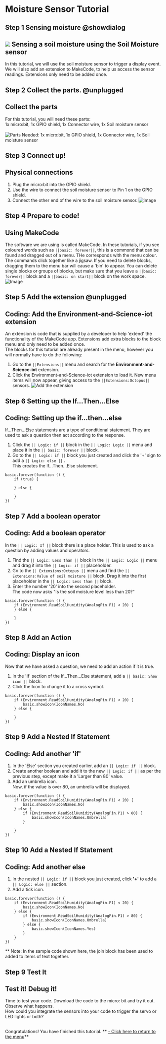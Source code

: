 # Moisture Sensor Tutorial

<!---------------------------------------------------------------
------------Moisture Sensor TUTORIAL------------Complete-----
----------------------------------------------------------------->

## Step 1 Sensing moisture @showdialog

![](https://raw.githubusercontent.com/EarthEdSTEM/earthed-iot-programs-tutorials/master/Images/T_Soil_Moisture/Soil_Moisture_Sensor_Banner.gif)
Sensing a soil moisture using the Soil Moisture sensor
-------------------------------------------

In this tutorial, we will use the soil moisture sensor to trigger a display event. We will also add an extension to MakeCode, to help us access the sensor readings.  Extensions only need to be added once.

## Step 2 Collect the parts. @unplugged
Collect the parts
-----------------
For this tutorial, you will need these parts:<br>
1x micro:bit, 1x GPIO shield, 1x Connector wire, 1x Soil moisture sensor<br><br>
![Parts Needed: 1x micro:bit, 1x GPIO shield, 1x Connector wire, 1x Soil moisture sensor](https://raw.githubusercontent.com/EarthEdSTEM/earthed-iot-programs-tutorials/master/Images/T_Soil_Moisture/IoT_Soil_Moisture_Sensor_Parts_List.png)
<br>

## Step 3 Connect up!
Physical connections
--------------------
1. Plug the micro:bit into the GPIO shield.
2. Use the wire to connect the soil moisture sensor to Pin 1 on the GPIO shield. 
3. Connect the other end of the wire to the soil moisture sensor.
![image](https://raw.githubusercontent.com/EarthEdSTEM/earthed-iot-programs-tutorials/master/Images/T_Soil_Moisture/IoT_Soil_Moisture_Sensor_Connections.png)

## Step 4 Prepare to code!
Using MakeCode
------------------------------
The software we are using is called MakeCode. In these tutorials, if you see coloured words such as ``||basic: forever||``, this is a commond that can be found and dragged out of a menu. THe corresponds with the menu colour. The commands click together like a jigsaw. 
If you need to delete blocks, dragging them to the menu bar will cause a 'bin' to appear. 
You can delete single blocks or groups of blocks, but make sure that you leave 
a ``||basic: forever||`` block and a ``||basic: on start||`` block on the work space.
![Image](https://raw.githubusercontent.com/EarthEdSTEM/earthed-iot-programs-tutorials/master/Images/General/Delete_blocks.png)

## Step 5 Add the extension @unplugged
Coding: Add the Environment-and-Science-iot extension
----------------------------------------
An extension is code that is supplied by a developer to help 'extend' the functionality of the MakeCode app. Extensions add extra blocks to the block menu and only need to be added once. 
<br>The blocks for this tutorial are already present in the menu, however you will normally have to do the following:
1. Go to the ``||Extensions||`` menu and search for the **Environment-and-Science-iot** extension. 
2. Click the Environment-and-Science-iot extension to load it. New menu items will now appear, giving access to the ``||Extensions:Octopus||`` sensors.
![Add the extension](https://raw.githubusercontent.com/EarthEdSTEM/earthed-iot-programs-tutorials/master/Images/General/Add_Extension.gif)

## Step 6 Setting up the If...Then...Else
Coding: Setting up the if...then...else
--------------------------
If...Then...Else statements are a type of conditional statement. They are used to ask a question then act according to the response.
1. Click the ``|| Logic: if ||`` block in the ``|| Logic: Logic ||`` menu and place it in the ``|| basic: forever ||`` block.
2. Go to the  ``|| Logic: if ||`` block you just created and click the '+' sign to add a ``|| Logic: else ||`` .<br>
This creates the If...Then...Else statement.

```blocks
basic.forever(function () {
    if (true) {
    	
    } else {
    	
    }
})
```

## Step 7 Add a boolean operator
Coding: Add a boolean operator
----------------------------------------
In the ``|| Logic: If ||`` block there is a place holder. This is used to ask a question by adding values and operators.
1. Find the ``|| Logic: Less than ||`` block in the ``|| Logic: Logic ||`` menu and drag it into the ``|| Logic: if ||`` placeholder.
2. Go to the ``|| Extensions:Octopus ||`` menu and find the ``|| Extensions:Value of soil moisture ||`` block. Drag it into the first placeholder in the ``|| Logic: Less than ||`` block.
3. Enter the number '20' into the second placeholder.<br>
The code now asks "Is the soil moisture level less than 20?"

```blocks
basic.forever(function () {
    if (Environment.ReadSoilHumidity(AnalogPin.P1) < 20) {    
    } else {
    	
    }
})
```

## Step 8 Add an Action
Coding: Display an icon
----------------------------------------
Now that we have asked a question, we need to add an action if it is true. 
1. In the 'If' section of the If...Then...Else statement, add a ``|| basic: Show icon ||`` block.
2. Click the Icon to change it to a cross symbol.

```blocks
basic.forever(function () {
    if (Environment.ReadSoilHumidity(AnalogPin.P1) < 20) {
        basic.showIcon(IconNames.No)
    } else {
    	
    }
})
```

## Step 9 Add a Nested If Statement
Coding: Add another 'if'
-------------------------------------
1. In the 'Else' section you created earlier, add an ``|| Logic: if ||`` block.
2. Create another boolean and add it to the new ``|| Logic: if ||`` as per the previous step, except make it a 'Larger than 80' value.
3. Add an umbrella icon.<br>
Now, if the value is over 80, an umbrella will be displayed.

```blocks
basic.forever(function () {
    if (Environment.ReadSoilHumidity(AnalogPin.P1) < 20) {
        basic.showIcon(IconNames.No)
    } else {
        if (Environment.ReadSoilHumidity(AnalogPin.P1) > 80) {
            basic.showIcon(IconNames.Umbrella)
        }
    	
    }
})
```
## Step 10 Add a Nested If Statement
Coding: Add another else
-------------------------------------
1. In the nested ``|| Logic: if ||`` block you just created, click **'+'** to add a ``|| Logic: else ||`` section.
2. Add a tick icon.

```blocks
basic.forever(function () {
    if (Environment.ReadSoilHumidity(AnalogPin.P1) < 20) {
        basic.showIcon(IconNames.No)
    } else {
        if (Environment.ReadSoilHumidity(AnalogPin.P1) > 80) {
            basic.showIcon(IconNames.Umbrella)
        } else {
            basic.showIcon(IconNames.Yes)
        }
    }
})
```
** Note: In the sample code shown here, the join block has been used to added to items of text together.
 
## Step 9 Test It
Test it! Debug it!
------------------
Time to test your code. Download the code to the micro: bit and try it out. Observe what happens.<br>
How could you integrate the sensors into your code to trigger the servo or LED lights or both?<br><br>

Congratulations! You have finished this tutorial.
** [- Click here to return to the menu](https://sites.google.com/earthed.vic.edu.au/tutorial-iot/home)**<br>

<script src="https://makecode.com/gh-pages-embed.js" > </script><script>makeCodeRender("{{ site.makecode.home_url }}", "{{ site.github.owner_name }}/{ { site.github.repository_name } } ");</script>
